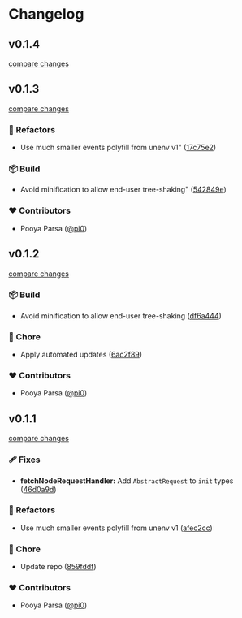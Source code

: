 # Changelog

## v0.1.4

[compare changes](https://github.com/unjs/node-mock-http/compare/v0.1.3...v0.1.4)

## v0.1.3

[compare changes](https://github.com/unjs/node-mock-http/compare/v0.1.2...v0.1.3)

### 💅 Refactors

- Use much smaller events polyfill from unenv v1" ([17c75e2](https://github.com/unjs/node-mock-http/commit/17c75e2))

### 📦 Build

- Avoid minification to allow end-user tree-shaking" ([542849e](https://github.com/unjs/node-mock-http/commit/542849e))

### ❤️ Contributors

- Pooya Parsa ([@pi0](http://github.com/pi0))

## v0.1.2

[compare changes](https://github.com/unjs/node-mock-http/compare/v0.1.1...v0.1.2)

### 📦 Build

- Avoid minification to allow end-user tree-shaking ([df6a444](https://github.com/unjs/node-mock-http/commit/df6a444))

### 🏡 Chore

- Apply automated updates ([6ac2f89](https://github.com/unjs/node-mock-http/commit/6ac2f89))

### ❤️ Contributors

- Pooya Parsa ([@pi0](http://github.com/pi0))

## v0.1.1

[compare changes](https://github.com/unjs/node-mock-http/compare/v0.1.0...v0.1.1)

### 🩹 Fixes

- **fetchNodeRequestHandler:** Add `AbstractRequest` to `init` types ([46d0a9d](https://github.com/unjs/node-mock-http/commit/46d0a9d))

### 💅 Refactors

- Use much smaller events polyfill from unenv v1 ([afec2cc](https://github.com/unjs/node-mock-http/commit/afec2cc))

### 🏡 Chore

- Update repo ([859fddf](https://github.com/unjs/node-mock-http/commit/859fddf))

### ❤️ Contributors

- Pooya Parsa ([@pi0](http://github.com/pi0))

